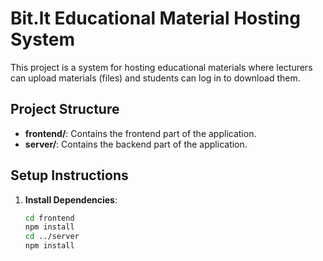 # Bit.lt Educational Material Hosting System

This project is a system for hosting educational materials where lecturers can upload materials (files) and students can log in to download them.

## Project Structure

-   **frontend/**: Contains the frontend part of the application.
-   **server/**: Contains the backend part of the application.

## Setup Instructions

1. **Install Dependencies**:
    ```bash
    cd frontend
    npm install
    cd ../server
    npm install
    ```

